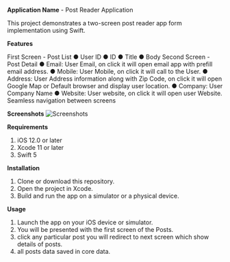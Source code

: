 **Application Name** - Post Reader Application

This project demonstrates a two-screen post reader app form implementation using Swift.

**Features**

First Screen - Post List
● User ID ● ID ● Title ● Body
Second Screen - Post Detail
● Email: User Email, on click it will open email app with prefill email address. ● Mobile: User Mobile, on click it will call to the User. ● Address: User Address information along with Zip Code, on click it will open Google Map or Default browser and display user location. ● Company: User Company Name ● Website: User website, on click it will open user Website.
Seamless navigation between screens


**Screenshots**
![Screenshots](https://github.com/kiran-coder123/Post_Reader_App/assets/55736093/7555cbc8-965d-4a00-bd54-ff5b5d05d68b)
 

**Requirements**
1. iOS 12.0 or later
2. Xcode 11 or later
3. Swift 5

**Installation**

1. Clone or download this repository.
2. Open the project in Xcode.
3. Build and run the app on a simulator or a physical device.
   
**Usage**
1. Launch the app on your iOS device or simulator.
2. You will be presented with the first screen of the Posts.
3. click any particular post you will redirect to next screen which show details of posts.
4. all posts data saved in core data.
